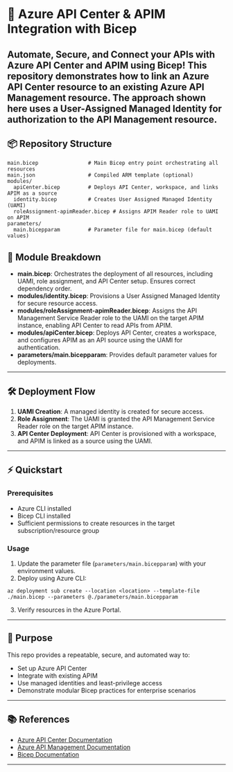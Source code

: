 # 🚀 Azure API Center & APIM Integration with Bicep
**Automate, Secure, and Connect your APIs with Azure API Center and APIM using Bicep!**
This repository demonstrates how to link an Azure API Center resource to an existing Azure API Management resource.  The approach shown here uses a User-Assigned Managed Identity for authorization to the API Management resource.
---

## 📦 Repository Structure

```text
main.bicep                # Main Bicep entry point orchestrating all resources
main.json                 # Compiled ARM template (optional)
modules/
  apiCenter.bicep         # Deploys API Center, workspace, and links APIM as a source
  identity.bicep          # Creates User Assigned Managed Identity (UAMI)
  roleAssignment-apimReader.bicep # Assigns APIM Reader role to UAMI on APIM
parameters/
  main.bicepparam         # Parameter file for main.bicep (default values)
```

## 🧩 Module Breakdown

- **main.bicep**: Orchestrates the deployment of all resources, including UAMI, role assignment, and API Center setup. Ensures correct dependency order.
- **modules/identity.bicep**: Provisions a User Assigned Managed Identity for secure resource access.
- **modules/roleAssignment-apimReader.bicep**: Assigns the API Management Service Reader role to the UAMI on the target APIM instance, enabling API Center to read APIs from APIM.
- **modules/apiCenter.bicep**: Deploys API Center, creates a workspace, and configures APIM as an API source using the UAMI for authentication.
- **parameters/main.bicepparam**: Provides default parameter values for deployments.

---

## 🛠️ Deployment Flow

1. **UAMI Creation**: A managed identity is created for secure access.
2. **Role Assignment**: The UAMI is granted the API Management Service Reader role on the target APIM instance.
3. **API Center Deployment**: API Center is provisioned with a workspace, and APIM is linked as a source using the UAMI.

---

## ⚡ Quickstart

### Prerequisites

- Azure CLI installed
- Bicep CLI installed
- Sufficient permissions to create resources in the target subscription/resource group

### Usage

1. Update the parameter file (`parameters/main.bicepparam`) with your environment values.
2. Deploy using Azure CLI:
  ```pwsh
  az deployment sub create --location <location> --template-file ./main.bicep --parameters @./parameters/main.bicepparam
  ```
3. Verify resources in the Azure Portal.

---

## 🎯 Purpose

This repo provides a repeatable, secure, and automated way to:
- Set up Azure API Center
- Integrate with existing APIM
- Use managed identities and least-privilege access
- Demonstrate modular Bicep practices for enterprise scenarios

---

## 📚 References

- [Azure API Center Documentation](https://learn.microsoft.com/en-us/azure/api-center/)
- [Azure API Management Documentation](https://learn.microsoft.com/en-us/azure/api-management/)
- [Bicep Documentation](https://learn.microsoft.com/en-us/azure/azure-resource-manager/bicep/)

---
